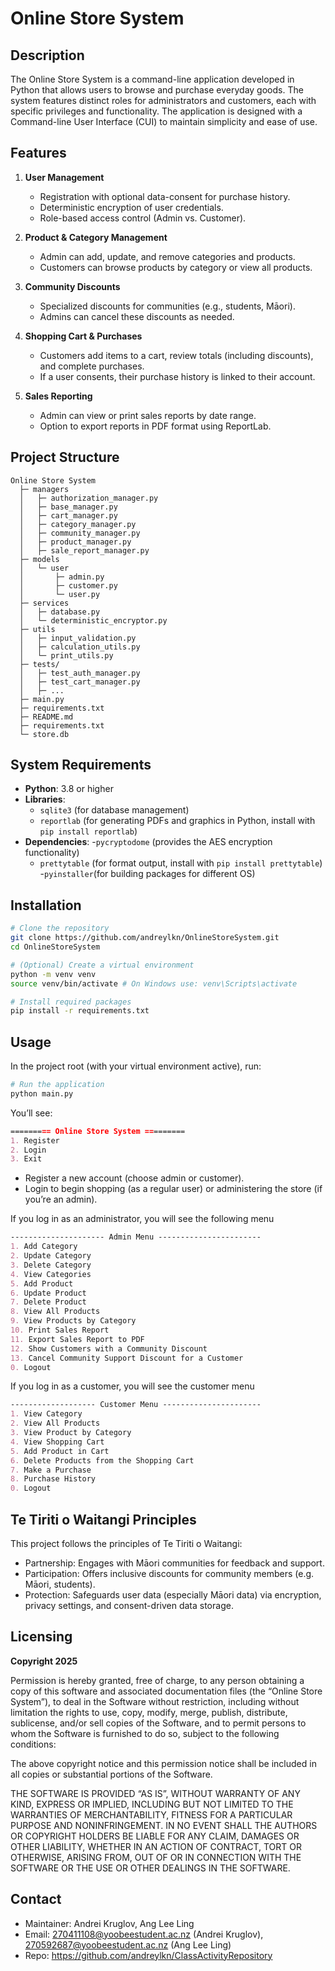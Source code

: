 # Online Store System

## Description
The Online Store System is a command-line application developed in Python that allows users to browse and purchase everyday goods. The system features distinct roles for administrators and customers, each with specific privileges and functionality. The application is designed with a Command-line User Interface (CUI) to maintain simplicity and ease of use.

## Features
1. **User Management**
   - Registration with optional data-consent for purchase history.
   - Deterministic encryption of user credentials.
   - Role-based access control (Admin vs. Customer).

2. **Product & Category Management**
   - Admin can add, update, and remove categories and products.
   - Customers can browse products by category or view all products.

3. **Community Discounts**
   - Specialized discounts for communities (e.g., students, Māori).
   - Admins can cancel these discounts as needed.

4. **Shopping Cart & Purchases**
   - Customers add items to a cart, review totals (including discounts), and complete purchases.
   - If a user consents, their purchase history is linked to their account.

5. **Sales Reporting**
   - Admin can view or print sales reports by date range.
   - Option to export reports in PDF format using ReportLab.

## Project Structure
```Online Store System
Online Store System
  ├─ managers
  │   ├─ authorization_manager.py
  │   ├─ base_manager.py
  │   ├─ cart_manager.py
  │   ├─ category_manager.py
  │   ├─ community_manager.py
  │   ├─ product_manager.py
  │   ├─ sale_report_manager.py
  ├─ models
  │   └─ user
  │       ├─ admin.py
  │       ├─ customer.py
  │       └─ user.py
  ├─ services
  │   ├─ database.py
  │   └─ deterministic_encryptor.py
  ├─ utils
  │   ├─ input_validation.py
  │   ├─ calculation_utils.py
  │   └─ print_utils.py
  ├─ tests/
  │   ├─ test_auth_manager.py
  │   ├─ test_cart_manager.py
  │   ├─ ...
  ├─ main.py
  ├─ requirements.txt
  ├─ README.md 
  ├─ requirements.txt
  └─ store.db
```

## System Requirements
- **Python**: 3.8 or higher
- **Libraries**:
  - ```sqlite3``` (for database management)
  - ```reportlab``` (for generating PDFs and graphics in Python, install with ```pip install reportlab```)
- **Dependencies**:
  -```pycryptodome``` (provides the AES encryption functionality)
  - ```prettytable``` (for format output, install with ```pip install prettytable```)
  -```pyinstaller```(for building packages for different OS)


## Installation
```bash
# Clone the repository
git clone https://github.com/andreylkn/OnlineStoreSystem.git
cd OnlineStoreSystem

# (Optional) Create a virtual environment
python -m venv venv
source venv/bin/activate # On Windows use: venv\Scripts\activate

# Install required packages
pip install -r requirements.txt
```

## Usage
In the project root (with your virtual environment active), run:
```bash
# Run the application
python main.py
```
You’ll see:
```markdown
========= Online Store System =========
1. Register
2. Login
3. Exit
```

- Register a new account (choose admin or customer).
- Login to begin shopping (as a regular user) or administering the store (if you’re an admin).

If you log in as an administrator, you will see the following menu
```markdown
--------------------- Admin Menu -----------------------
1. Add Category
2. Update Category
3. Delete Category
4. View Categories
5. Add Product
6. Update Product
7. Delete Product
8. View All Products
9. View Products by Category
10. Print Sales Report
11. Export Sales Report to PDF
12. Show Customers with a Community Discount
13. Cancel Community Support Discount for a Customer
0. Logout
```

If you log in as a customer, you will see the customer menu
```markdown
------------------- Customer Menu ----------------------
1. View Category
2. View All Products
3. View Product by Category
4. View Shopping Cart
5. Add Product in Cart
6. Delete Products from the Shopping Cart
7. Make a Purchase
8. Purchase History
0. Logout
```

## Te Tiriti o Waitangi Principles
This project follows the principles of Te Tiriti o Waitangi:
- Partnership: Engages with Māori communities for feedback and support.
- Participation: Offers inclusive discounts for community members (e.g. Māori, students).
- Protection: Safeguards user data (especially Māori data) via encryption, privacy settings, and consent-driven data storage.

## Licensing
**Copyright 2025**

Permission is hereby granted, free of charge, to any person obtaining a copy of this software and associated documentation files (the “Online Store System”), to deal in the Software without restriction, including without limitation the rights to use, copy, modify, merge, publish, distribute, sublicense, and/or sell copies of the Software, and to permit persons to whom the Software is furnished to do so, subject to the following conditions:

The above copyright notice and this permission notice shall be included in all copies or substantial portions of the Software.

THE SOFTWARE IS PROVIDED “AS IS”, WITHOUT WARRANTY OF ANY KIND, EXPRESS OR IMPLIED, INCLUDING BUT NOT LIMITED TO THE WARRANTIES OF MERCHANTABILITY, FITNESS FOR A PARTICULAR PURPOSE AND NONINFRINGEMENT. IN NO EVENT SHALL THE AUTHORS OR COPYRIGHT HOLDERS BE LIABLE FOR ANY CLAIM, DAMAGES OR OTHER LIABILITY, WHETHER IN AN ACTION OF CONTRACT, TORT OR OTHERWISE, ARISING FROM, OUT OF OR IN CONNECTION WITH THE SOFTWARE OR THE USE OR OTHER DEALINGS IN THE SOFTWARE.


## Contact
- Maintainer: Andrei Kruglov, Ang Lee Ling
- Email: 270411108@yoobeestudent.ac.nz (Andrei Kruglov), 270592687@yoobeestudent.ac.nz (Ang Lee Ling)
- Repo: https://github.com/andreylkn/ClassActivityRepository